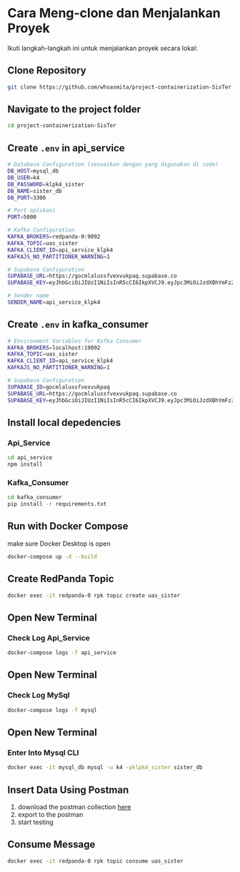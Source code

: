 # Cara Meng-clone dan Menjalankan Proyek
Ikuti langkah-langkah ini untuk menjalankan proyek secara lokal:

## Clone Repository
```bash
git clone https://github.com/whsasmita/project-containerization-SisTer.git
```

## Navigate to the project folder
```bash
cd project-containerization-SisTer
```

## Create `.env` in api_service
```bash
# Database Configuration (sesuaikan dengan yang digunakan di code)
DB_HOST=mysql_db
DB_USER=k4
DB_PASSWORD=klpk4_sister
DB_NAME=sister_db
DB_PORT=3306

# Port aplikasi
PORT=5000

# Kafka Configuration
KAFKA_BROKERS=redpanda-0:9092
KAFKA_TOPIC=uas_sister
KAFKA_CLIENT_ID=api_service_klpk4
KAFKAJS_NO_PARTITIONER_WARNING=1

# Supabase Configuration
SUPABASE_URL=https://gocmlalussfvexvukpaq.supabase.co
SUPABASE_KEY=eyJhbGciOiJIUzI1NiIsInR5cCI6IkpXVCJ9.eyJpc3MiOiJzdXBhYmFzZSIsInJlZiI6ImdvY21sYWx1c3NmdmV4dnVrcGFxIiwicm9sZSI6ImFub24iLCJpYXQiOjE3NTIxNTU1MDEsImV4cCI6MjA2NzczMTUwMX0.6wqux9NhdoZddE_z8c_6zT2FP8fBa4ppDt-6flC_-CM

# Sender name
SENDER_NAME=api_service_klpk4
```

## Create `.env` in kafka_consumer
```bash
# Environment Variables for Kafka Consumer
KAFKA_BROKERS=localhost:19092
KAFKA_TOPIC=uas_sister
KAFKA_CLIENT_ID=api_service_klpk4
KAFKAJS_NO_PARTITIONER_WARNING=1

# Supabase Configuration
SUPABASE_ID=gocmlalussfvexvukpaq
SUPABASE_URL=https://gocmlalussfvexvukpaq.supabase.co
SUPABASE_KEY=eyJhbGciOiJIUzI1NiIsInR5cCI6IkpXVCJ9.eyJpc3MiOiJzdXBhYmFzZSIsInJlZiI6ImdvY21sYWx1c3NmdmV4dnVrcGFxIiwicm9sZSI6ImFub24iLCJpYXQiOjE3NTIxNTU1MDEsImV4cCI6MjA2NzczMTUwMX0.6wqux9NhdoZddE_z8c_6zT2FP8fBa4ppDt-6flC_-CM
```

## Install local depedencies
### Api_Service
```bash
cd api_service
npm install
```
### Kafka_Consumer
```bash
cd kafka_consumer
pip install -r requirements.txt
```

## Run with Docker Compose
make sure Docker Desktop is open
```bash
docker-compose up -d --build
```

## Create RedPanda Topic
```bash
docker exec -it redpanda-0 rpk topic create uas_sister
```

## Open New Terminal
### Check Log Api_Service
```bash
docker-compose logs -f api_service
```

## Open New Terminal
### Check Log MySql
```bash
docker-compose logs -f mysql
```

## Open New Terminal
### Enter Into Mysql CLI
```bash
docker exec -it mysql_db mysql -u k4 -pklpk4_sister sister_db
```

## Insert Data Using Postman
1. download the postman collection [here](collection/UAS_SisTer.postman_collection.json)
2. export to the postman
3. start testing

## Consume Message
```bash
docker exec -it redpanda-0 rpk topic consume uas_sister
```
